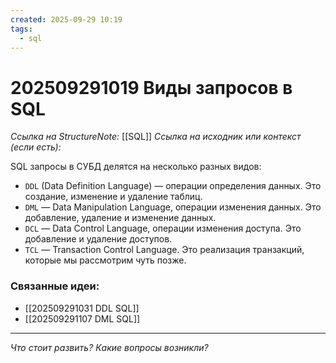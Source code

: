```yaml
---
created: 2025-09-29 10:19
tags:
  - sql
---
```

# 202509291019 Виды запросов в SQL

*Ссылка на StructureNote:* [[SQL]]
*Ссылка на исходник или контекст (если есть):* 

SQL запросы в СУБД делятся на несколько разных видов:

- `DDL` (Data Definition Language) — операции определения данных. Это создание, изменение и удаление таблиц.
- `DML` — Data Manipulation Language, операции изменения данных. Это добавление, удаление и изменение данных.
- `DCL` — Data Control Language, операции изменения доступа. Это добавление и удаление доступов.
- `TCL` — Transaction Control Language. Это реализация транзакций, которые мы рассмотрим чуть позже.

### Связанные идеи:

* [[202509291031 DDL SQL]]
* [[202509291107 DML SQL]]
---

*Что стоит развить? Какие вопросы возникли?*
